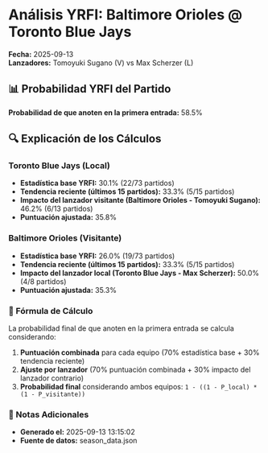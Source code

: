 # Análisis YRFI: Baltimore Orioles @ Toronto Blue Jays

**Fecha:** 2025-09-13  
**Lanzadores:** Tomoyuki Sugano (V) vs Max Scherzer (L)

## 📊 Probabilidad YRFI del Partido

**Probabilidad de que anoten en la primera entrada:** 58.5%

## 🔍 Explicación de los Cálculos

### Toronto Blue Jays (Local)
- **Estadística base YRFI:** 30.1% (22/73 partidos)
- **Tendencia reciente (últimos 15 partidos):** 33.3% (5/15 partidos)
- **Impacto del lanzador visitante (Baltimore Orioles - Tomoyuki Sugano):** 46.2% (6/13 partidos)
- **Puntuación ajustada:** 35.8%

### Baltimore Orioles (Visitante)
- **Estadística base YRFI:** 26.0% (19/73 partidos)
- **Tendencia reciente (últimos 15 partidos):** 33.3% (5/15 partidos)
- **Impacto del lanzador local (Toronto Blue Jays - Max Scherzer):** 50.0% (4/8 partidos)
- **Puntuación ajustada:** 35.3%

### 📝 Fórmula de Cálculo

La probabilidad final de que anoten en la primera entrada se calcula considerando:
1. **Puntuación combinada** para cada equipo (70% estadística base + 30% tendencia reciente)
2. **Ajuste por lanzador** (70% puntuación combinada + 30% impacto del lanzador contrario)
3. **Probabilidad final** considerando ambos equipos: `1 - ((1 - P_local) * (1 - P_visitante))`

### 📌 Notas Adicionales

- **Generado el:** 2025-09-13 13:15:02
- **Fuente de datos:** season_data.json
